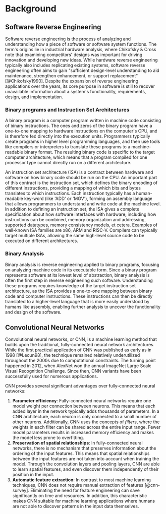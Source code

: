 # Background

## Software Reverse Engineering

Software reverse engineering is the process of analyzing and understanding how a piece of software or software system functions. The term's origins lie in industrial hardware analysis, where Chikofsky & Cross note that examining competitors' designs was important for driving innovation and developing new ideas. While hardware reverse engineering typically also includes replicating existing systems, software reverse engineering often aims to gain "sufficient design-level understanding to aid maintenance, strengthen enhancement, or support replacement" [@Chikofsky1990]. Despite the expansion of reverse engineering applications over the years, its core purpose in software is still to recover unavailable information about a system's functionality, requirements, design, and implementation.

### Binary programs and Instruction Set Architectures

A binary program is a computer program written in machine code consisting of binary instructions. The ones and zeros of the binary program have a one-to-one mapping to hardware instructions on the computer's CPU, and is therefore fed directly into the execution units. Programmers typically create programs in higher level programming languages, and then use tools like compilers or interpreters to translate these programs to a machine-readable binary format. The resulting binary code is specific to the target computer architecture, which means that a program compiled for one processor type cannot directly run on a different architecture.

An instruction set architecture (ISA) is a contract between hardware and software on how binary code should be run on the CPU. An important part of this contract is the instruction set, which defines the binary encoding of different instructions, providing a mapping of which bits and bytes translates to which instructions. Each instruction typically has a human-readable key-word (like 'ADD' or 'MOV'), forming an assembly language that allows programmers to understand and write code at the machine level. In addition to defining an instruction set, the ISA gives a complete specification about how software interfaces with hardware, including how instructions can be combined, memory organization and addressing, supported datatypes, memory consistency models, et cetera. Examples of well-known ISA families are x86, ARM and RISC-V. Compilers can typically target multiple ISAs, allowing the same high-level source code to be executed on different architectures.

### Binary Analysis

<!-- TODO: Føler kanskje binary analysis kan være andre ting enn RE? Tror jeg har brukt at CNN for malware også er "binary analysis" lenger ned -->

Binary analysis is reverse engineering applied to binary programs, focusing on analyzing machine code in its executable form. Since a binary program represents software at its lowest level of abstraction, binary analysis is often the first step in reverse engineering such software. Understanding these programs requires knowledge of the target instruction set architecture, as the ISA provides a one-to-one mapping between binary code and computer instructions. These instructions can then be directly translated to a higher-level language that is more easily understood by humans like assembly, enabling further analysis to uncover the functionality and design of the software.

## Convolutional Neural Networks

Convolutional neural networks, or CNN, is a machine learning method that builds upon the traditional, fully-connected neural network architectures. While the first practical application of CNN was published as early as in 1998 [@Lecun98], the technique remained relatively underutilized throughout the 2000s due to computational constraints. The turning point happened in 2012, when AlexNet won the annual ImageNet Large Scale Visual Recognition Challenge. Since then, CNN variants have been successfully used for numerous applications.

CNN provides several significant advantages over fully-connected neural networks:

1. **Parameter efficiency**: Fully-connected neural networks require one model weight per connection between neurons. This means that each added layer in the network typically adds thousands of parameters. In a CNN architecture, each neuron is only connected to a small number of other neurons. Additionally, CNN uses the concepts of _filters_, where the weights in each filter can be shared across the entire input range. Fewer model parameters results in increased memory efficiency and makes the model less prone to overfitting.
2. **Preservation of spatial relationships**: In fully-connected neural networks, there is no mechanism that preserves information about the ordering of the input features. This means that spatial relationships between the input features are not taken into account when training the model. Through the convolution layers and pooling layers, CNN are able to learn spatial features, and even discover them independently of their position in the input.
3. **Automatic feature extraction**: In contrast to most machine learning techniques, CNN does not require manual extraction of features [@cnn-survey]. Eliminating the need for feature engineering can save significantly on time and resources. In addition, this characteristic makes CNN suitable for machine learning applications where humans are not able to discover patterns in the input data themselves.
